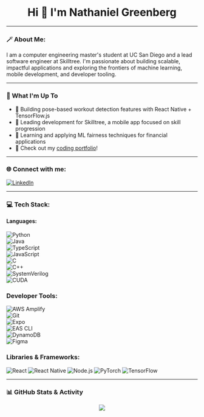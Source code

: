 <div align="center">

# Hi 👋 I'm Nathaniel Greenberg

</div>

---

### 🪄 About Me:

I am a computer engineering master's student at UC San Diego and a lead software engineer at Skilltree. I'm passionate about building scalable, impactful applications and exploring the frontiers of machine learning, mobile development, and developer tooling.

---

### 🚀 What I'm Up To

- 🤖 Building pose-based workout detection features with React Native + TensorFlow.js  
- 📱 Leading development for Skilltree, a mobile app focused on skill progression  
- 🧠 Learning and applying ML fairness techniques for financial applications  
- 🔗 Check out my [coding portfolio](#)!

---

### 🌐 Connect with me:

[![LinkedIn](https://img.shields.io/badge/LinkedIn-Connect-blue?style=for-the-badge&logo=linkedin)](https://www.linkedin.com/in/nathanielgreenberg/)

---

### 💻 Tech Stack:

#### Languages: 
![Python](https://img.shields.io/badge/-Python-3776AB?style=flat-square&logo=python&logoColor=white)  
![Java](https://img.shields.io/badge/-Java-007396?style=flat-square&logo=java&logoColor=white)  
![TypeScript](https://img.shields.io/badge/-TypeScript-3178C6?style=flat-square&logo=typescript&logoColor=white)  
![JavaScript](https://img.shields.io/badge/-JavaScript-F7DF1E?style=flat-square&logo=javascript&logoColor=black)  
![C](https://img.shields.io/badge/-C-00599C?style=flat-square&logo=c&logoColor=white)  
![C++](https://img.shields.io/badge/-C++-00599C?style=flat-square&logo=c%2B%2B&logoColor=white)  
![SystemVerilog](https://img.shields.io/badge/-SystemVerilog-DC382D?style=flat-square&logoColor=white)  
![CUDA](https://img.shields.io/badge/-CUDA-76B900?style=flat-square&logo=nvidia&logoColor=white)

### Developer Tools:
![AWS Amplify](https://img.shields.io/badge/-AWS_Amplify-FF9900?style=flat-square&logo=amazonaws&logoColor=white)  
![Git](https://img.shields.io/badge/-Git-F05032?style=flat-square&logo=git&logoColor=white)  
![Expo](https://img.shields.io/badge/-Expo-000020?style=flat-square&logo=expo&logoColor=white)  
![EAS CLI](https://img.shields.io/badge/-EAS_CLI-2D72D9?style=flat-square&logo=expo&logoColor=white)  
![DynamoDB](https://img.shields.io/badge/-DynamoDB-4053D6?style=flat-square&logo=amazondynamodb&logoColor=white)  
![Figma](https://img.shields.io/badge/-Figma-F24E1E?style=flat-square&logo=figma&logoColor=white)

### Libraries & Frameworks:  
![React](https://img.shields.io/badge/-React-61DAFB?style=flat-square&logo=react&logoColor=black) ![React Native](https://img.shields.io/badge/-React_Native-61DAFB?style=flat-square&logo=react&logoColor=black) ![Node.js](https://img.shields.io/badge/-Node.js-339933?style=flat-square&logo=node.js&logoColor=white) ![PyTorch](https://img.shields.io/badge/-PyTorch-EE4C2C?style=flat-square&logo=pytorch&logoColor=white) ![TensorFlow](https://img.shields.io/badge/-TensorFlow-FF6F00?style=flat-square&logo=tensorflow&logoColor=white)


---

### 📊 GitHub Stats & Activity

<div align="center">
  <img src="https://github-readme-stats.vercel.app/api/top-langs/?username=nathanielgberg&layout=compact&theme=github_dark&langs_count=10" />
</div>

